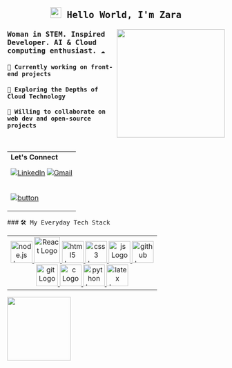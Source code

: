 
## <samp><p align="center"><img src="https://user-images.githubusercontent.com/42378118/110234147-e3259600-7f4e-11eb-95be-0c4047144dea.gif" width="25"/> Hello World, I'm Zara </p></samp>

<p align="right">
  <a target="_blank" href="https://github.com/user-attachments/assets/55707eaf-7ef6-4f01-b765-84efa02c54f3">
    <img align="right" src="https://github.com/user-attachments/assets/55707eaf-7ef6-4f01-b765-84efa02c54f3" width="250" />
  </a>
</p>

### <samp>Woman in STEM. Inspired Developer. AI & Cloud computing enthusiast. ☁️</p>

#### <samp>🎨 Currently working on front-end projects</samp>
#### <samp>🌱 Exploring the Depths of Cloud Technology</samp>
#### <samp>🔗 Willing to collaborate on web dev and open-source projects</samp>
<br />
<table align="right">
<tbody>
  <tr>
  <td>
    <b>Let's Connect</b>
    
[![LinkedIn](https://img.shields.io/badge/linkedin-%230077B5.svg?style=for-the-badge&logo=linkedin&logoColor=white)](https://www.linkedin.com/in/zarafarrukh)
[![Gmail](https://img.shields.io/badge/Gmail-D14836?style=for-the-badge&logo=gmail&logoColor=white)](mailto:zfausksa@gmail.com)
</tr>
  </td>
<tr>
  <td>
    
[![button](https://readme-components.vercel.app/api?component=button&text=Website&fill=d47d9d&textfill=white&size=small)](https://zarafarrukh.github.io/)

  </td>
  
  </tr>
</tbody>
</table>
<br />
### <samp>🛠️ My Everyday Tech Stack</samp>

<table>
  <tbody>
    <tr>
      <td valign="top" width="100%">
        <div align="center">
          <a href="https://github.com/harish-sethuraman/readme-components">
            <img src="https://readme-components.vercel.app/api?component=logo&logo=node.js&text=false&textfill=68a063&fill=000" alt="node.js Logo" width="50"/>
            <img src="https://readme-components.vercel.app/api?component=logo&logo=react&text=false&animation=spin&textfill=61dafb&fill=000" alt="React Logo" width="60"/>
            <img src="https://readme-components.vercel.app/api?component=logo&logo=html5&text=false&fill=f06529" alt="html5 Logo" width="50"/>
            <img src="https://readme-components.vercel.app/api?component=logo&logo=css3&text=false&fill=000&textfill=264de4" alt="css3 Logo" width="50"/>
            <img src="https://readme-components.vercel.app/api?component=logo&logo=javascript&text=false&fill=000&textfill=f0db4f" alt="js Logo" width="50"/>
            <img src="https://readme-components.vercel.app/api?component=logo&logo=github&text=false&fill=000&textfill=bcbcbc" alt="github Logo" width="50"/> <br />
            <img src="https://readme-components.vercel.app/api?component=logo&logo=git&text=false&fill=000&textfill=f34f29" alt="git Logo" width="50"/>
            <img src="https://readme-components.vercel.app/api?component=logo&logo=c++&text=false&fill=f06529&textfill=" alt="c Logo" width="50"/>
            <img src="https://readme-components.vercel.app/api?component=logo&logo=python&text=false&fill=000&textfill=ffde57" alt="python Logo" width="50"/>
            <img src="https://readme-components.vercel.app/api?component=logo&logo=latex&text=false&fill=f06529&textfill=" alt="latex Logo" width="50"/> <br />
          </a>
        </div>
      </td>
    </tr>
  </tbody>
</table>

<a href="https://git.io/streak-stats">
  <img height=147 align="left" src="https://streak-stats.demolab.com/?user=DenverCoder1&hide_border=true&theme=dracula&border_radius=25"/>
</a>
